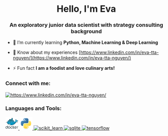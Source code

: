 <h1 align="center">Hello, I'm Eva</h1>
<h3 align="center">An exploratory junior data scientist with strategy consulting background</h3>

- 🌱 I’m currently learning **Python, Machine Learning & Deep Learning**

- 📄 Know about my experiences [https://www.linkedin.com/in/eva-tta-nguyen/](https://www.linkedin.com/in/eva-tta-nguyen/)

- ⚡ Fun fact **I am a foodist and love culinary arts!**

<h3 align="left">Connect with me:</h3>
<p align="left">
<a href="https://linkedin.com/in/https://www.linkedin.com/in/eva-tta-nguyen/" target="blank"><img align="center" src="https://raw.githubusercontent.com/rahuldkjain/github-profile-readme-generator/master/src/images/icons/Social/linked-in-alt.svg" alt="https://www.linkedin.com/in/eva-tta-nguyen/" height="30" width="40" /></a>
</p>

<h3 align="left">Languages and Tools:</h3>
<p align="left"> <a href="https://www.docker.com/" target="_blank"> <img src="https://raw.githubusercontent.com/devicons/devicon/master/icons/docker/docker-original-wordmark.svg" alt="docker" width="40" height="40"/> </a> <a href="https://www.python.org" target="_blank"> <img src="https://raw.githubusercontent.com/devicons/devicon/master/icons/python/python-original.svg" alt="python" width="40" height="40"/> </a> <a href="https://scikit-learn.org/" target="_blank"> <img src="https://upload.wikimedia.org/wikipedia/commons/0/05/Scikit_learn_logo_small.svg" alt="scikit_learn" width="40" height="40"/> </a> <a href="https://www.sqlite.org/" target="_blank"> <img src="https://www.vectorlogo.zone/logos/sqlite/sqlite-icon.svg" alt="sqlite" width="40" height="40"/> </a> <a href="https://www.tensorflow.org" target="_blank"> <img src="https://www.vectorlogo.zone/logos/tensorflow/tensorflow-icon.svg" alt="tensorflow" width="40" height="40"/> </a> </p>
